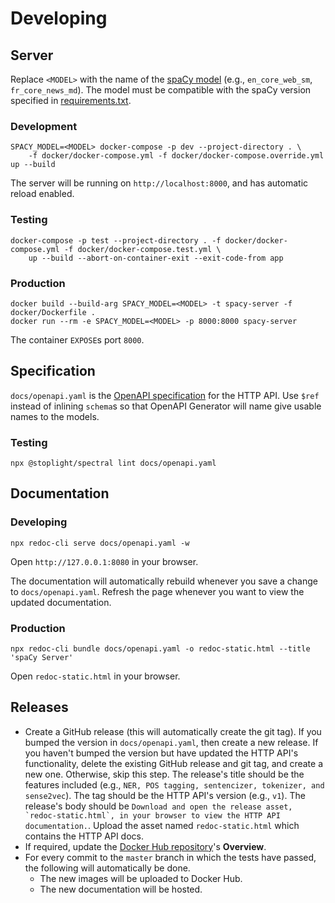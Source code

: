 # Developing

## Server

Replace `<MODEL>` with the name of the [spaCy model](https://spacy.io/models) (e.g., `en_core_web_sm`, `fr_core_news_md`). The model must be compatible with the spaCy version specified in [requirements.txt](../requirements.txt).

### Development

```
SPACY_MODEL=<MODEL> docker-compose -p dev --project-directory . \
    -f docker/docker-compose.yml -f docker/docker-compose.override.yml up --build
```

The server will be running on `http://localhost:8000`, and has automatic reload enabled.

### Testing

```
docker-compose -p test --project-directory . -f docker/docker-compose.yml -f docker/docker-compose.test.yml \
    up --build --abort-on-container-exit --exit-code-from app
```

### Production

```
docker build --build-arg SPACY_MODEL=<MODEL> -t spacy-server -f docker/Dockerfile .
docker run --rm -e SPACY_MODEL=<MODEL> -p 8000:8000 spacy-server
```

The container `EXPOSE`s port `8000`.

## Specification

`docs/openapi.yaml` is the [OpenAPI specification](https://swagger.io/specification/) for the HTTP API. Use `$ref` instead of inlining `schema`s so that OpenAPI Generator will name give usable names to the models.

### Testing

```
npx @stoplight/spectral lint docs/openapi.yaml
```

## Documentation

### Developing

``` 
npx redoc-cli serve docs/openapi.yaml -w
```

Open `http://127.0.0.1:8080` in your browser. 

The documentation will automatically rebuild whenever you save a change to `docs/openapi.yaml`. Refresh the page whenever you want to view the updated documentation.

### Production

``` 
npx redoc-cli bundle docs/openapi.yaml -o redoc-static.html --title 'spaCy Server'
```

Open `redoc-static.html` in your browser.

## Releases

- Create a GitHub release (this will automatically create the git tag). If you bumped the version in `docs/openapi.yaml`, then create a new release. If you haven't bumped the version but have updated the HTTP API's functionality, delete the existing GitHub release and git tag, and create a new one. Otherwise, skip this step. The release's title should be the features included (e.g., `NER, POS tagging, sentencizer, tokenizer, and sense2vec`). The tag should be the HTTP API's version (e.g., `v1`). The release's body should be ```Download and open the release asset, `redoc-static.html`, in your browser to view the HTTP API documentation.```. Upload the asset named `redoc-static.html` which contains the HTTP API docs.
- If required, update the [Docker Hub repository](https://hub.docker.com/r/neelkamath/spacy-server)'s **Overview**.
- For every commit to the `master` branch in which the tests have passed, the following will automatically be done.
    - The new images will be uploaded to Docker Hub.
    - The new documentation will be hosted.